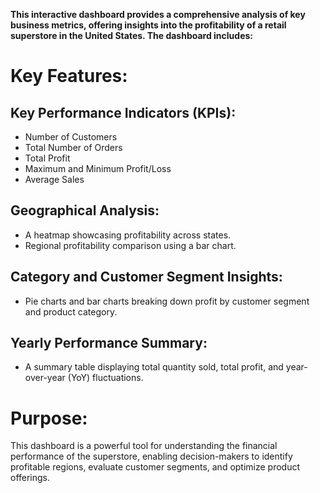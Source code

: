 **This interactive dashboard provides a comprehensive analysis of key business metrics, offering insights into the profitability of a retail superstore in the United States. The dashboard includes:**

# Key Features:
## Key Performance Indicators (KPIs):
  - Number of Customers
  - Total Number of Orders
  - Total Profit
  - Maximum and Minimum Profit/Loss
  - Average Sales
## Geographical Analysis:
- A heatmap showcasing profitability across states.
- Regional profitability comparison using a bar chart.
## Category and Customer Segment Insights:
- Pie charts and bar charts breaking down profit by customer segment and product category.
## Yearly Performance Summary:
- A summary table displaying total quantity sold, total profit, and year-over-year (YoY) fluctuations.
# Purpose:
This dashboard is a powerful tool for understanding the financial performance of the superstore, enabling decision-makers to identify profitable regions, evaluate customer segments, and optimize product offerings.




